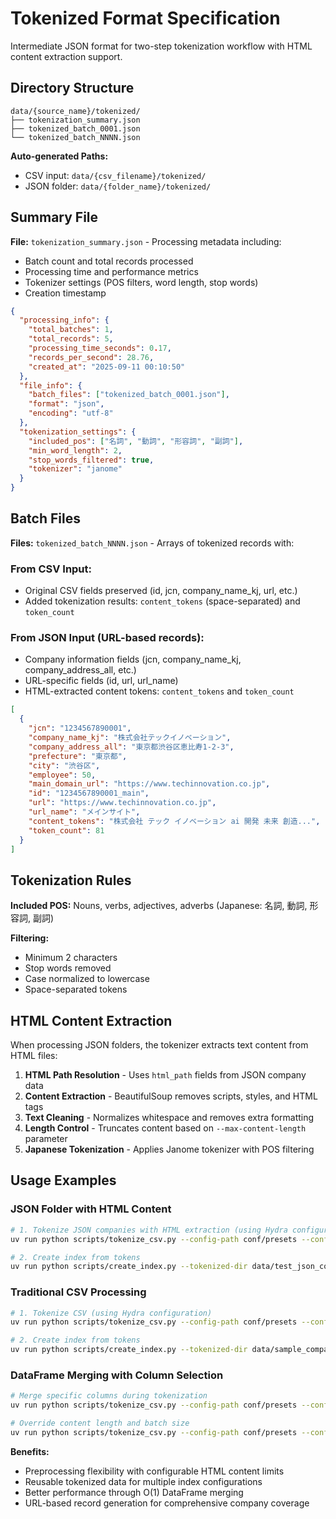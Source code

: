 # Tokenized Format Specification

Intermediate JSON format for two-step tokenization workflow with HTML content extraction support.

## Directory Structure

```
data/{source_name}/tokenized/
├── tokenization_summary.json
├── tokenized_batch_0001.json
└── tokenized_batch_NNNN.json
```

**Auto-generated Paths:**
- CSV input: `data/{csv_filename}/tokenized/`  
- JSON folder: `data/{folder_name}/tokenized/`

## Summary File

**File:** `tokenization_summary.json` - Processing metadata including:
- Batch count and total records processed
- Processing time and performance metrics  
- Tokenizer settings (POS filters, word length, stop words)
- Creation timestamp

```json
{
  "processing_info": {
    "total_batches": 1,
    "total_records": 5,
    "processing_time_seconds": 0.17,
    "records_per_second": 28.76,
    "created_at": "2025-09-11 00:10:50"
  },
  "file_info": {
    "batch_files": ["tokenized_batch_0001.json"],
    "format": "json",
    "encoding": "utf-8"
  },
  "tokenization_settings": {
    "included_pos": ["名詞", "動詞", "形容詞", "副詞"],
    "min_word_length": 2,
    "stop_words_filtered": true,
    "tokenizer": "janome"
  }
}
```

## Batch Files

**Files:** `tokenized_batch_NNNN.json` - Arrays of tokenized records with:

### **From CSV Input:**
- Original CSV fields preserved (id, jcn, company_name_kj, url, etc.)
- Added tokenization results: `content_tokens` (space-separated) and `token_count`

### **From JSON Input (URL-based records):**
- Company information fields (jcn, company_name_kj, company_address_all, etc.)
- URL-specific fields (id, url, url_name)
- HTML-extracted content tokens: `content_tokens` and `token_count`

```json
[
  {
    "jcn": "1234567890001",
    "company_name_kj": "株式会社テックイノベーション",
    "company_address_all": "東京都渋谷区恵比寿1-2-3",
    "prefecture": "東京都", 
    "city": "渋谷区",
    "employee": 50,
    "main_domain_url": "https://www.techinnovation.co.jp",
    "id": "1234567890001_main",
    "url": "https://www.techinnovation.co.jp",
    "url_name": "メインサイト",
    "content_tokens": "株式会社 テック イノベーション ai 開発 未来 創造...",
    "token_count": 81
  }
]
```

## Tokenization Rules

**Included POS:** Nouns, verbs, adjectives, adverbs (Japanese: 名詞, 動詞, 形容詞, 副詞)

**Filtering:** 
- Minimum 2 characters
- Stop words removed
- Case normalized to lowercase
- Space-separated tokens

## HTML Content Extraction

When processing JSON folders, the tokenizer extracts text content from HTML files:

1. **HTML Path Resolution** - Uses `html_path` fields from JSON company data
2. **Content Extraction** - BeautifulSoup removes scripts, styles, and HTML tags  
3. **Text Cleaning** - Normalizes whitespace and removes extra formatting
4. **Length Control** - Truncates content based on `--max-content-length` parameter
5. **Japanese Tokenization** - Applies Janome tokenizer with POS filtering

## Usage Examples

### **JSON Folder with HTML Content**
```bash
# 1. Tokenize JSON companies with HTML extraction (using Hydra configuration)
uv run python scripts/tokenize_csv.py --config-path conf/presets --config-name json_companies

# 2. Create index from tokens  
uv run python scripts/create_index.py --tokenized-dir data/test_json_companies/tokenized/
```

### **Traditional CSV Processing**
```bash
# 1. Tokenize CSV (using Hydra configuration)
uv run python scripts/tokenize_csv.py --config-path conf/presets --config-name csv_companies

# 2. Create index from tokens
uv run python scripts/create_index.py --tokenized-dir data/sample_companies/tokenized/
```

### **DataFrame Merging with Column Selection**
```bash
# Merge specific columns during tokenization
uv run python scripts/tokenize_csv.py --config-path conf/presets --config-name json_companies processing.extra_columns=[cust_status,revenue]

# Override content length and batch size
uv run python scripts/tokenize_csv.py --config-path conf/presets --config-name json_companies processing.max_content_length=5000 processing.batch_size=1000
```

**Benefits:** 
- Preprocessing flexibility with configurable HTML content limits
- Reusable tokenized data for multiple index configurations
- Better performance through O(1) DataFrame merging
- URL-based record generation for comprehensive company coverage